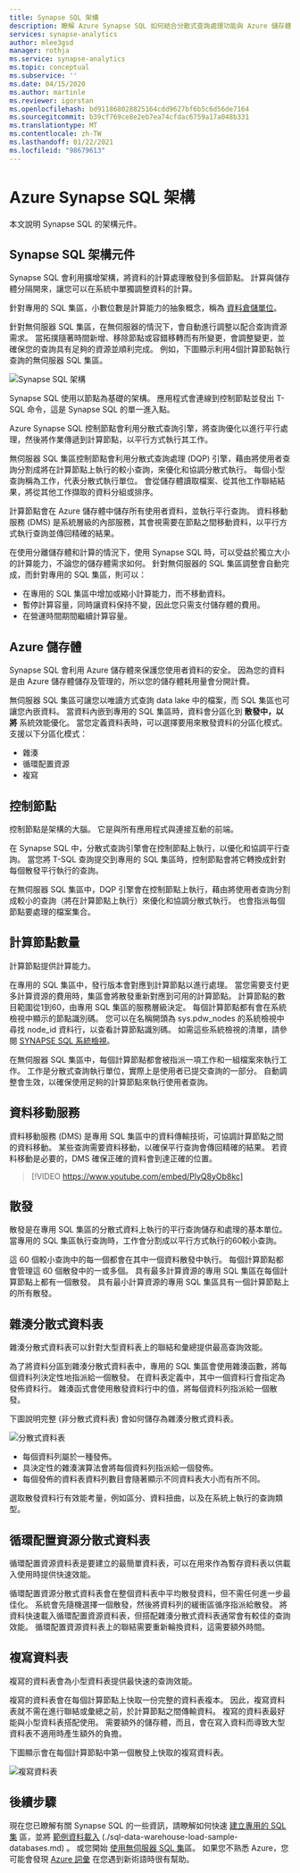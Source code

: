 ```yaml
---
title: Synapse SQL 架構
description: 瞭解 Azure Synapse SQL 如何結合分散式查詢處理功能與 Azure 儲存體，以達到高效能和擴充性。
services: synapse-analytics
author: mlee3gsd
manager: rothja
ms.service: synapse-analytics
ms.topic: conceptual
ms.subservice: ''
ms.date: 04/15/2020
ms.author: martinle
ms.reviewer: igorstan
ms.openlocfilehash: bd911868028825164cdd9627bf6b5c6d56de7164
ms.sourcegitcommit: b39cf769ce8e2eb7ea74cfdac6759a17a048b331
ms.translationtype: MT
ms.contentlocale: zh-TW
ms.lasthandoff: 01/22/2021
ms.locfileid: "98679613"
---
```

# <a name="azure-synapse-sql-architecture"></a>Azure Synapse SQL 架構 

本文說明 Synapse SQL 的架構元件。

## <a name="synapse-sql-architecture-components"></a>Synapse SQL 架構元件

Synapse SQL 會利用擴增架構，將資料的計算處理散發到多個節點。 計算與儲存體分隔開來，讓您可以在系統中單獨調整資料的計算。 

針對專用的 SQL 集區，小數位數是計算能力的抽象概念，稱為 [資料倉儲單位](resource-consumption-models.md)。 

針對無伺服器 SQL 集區，在無伺服器的情況下，會自動進行調整以配合查詢資源需求。 當拓撲隨著時間新增、移除節點或容錯移轉而有所變更，會調整變更，並確保您的查詢具有足夠的資源並順利完成。 例如，下圖顯示利用4個計算節點執行查詢的無伺服器 SQL 集區。

![Synapse SQL 架構](./media//overview-architecture/sql-architecture.png)

Synapse SQL 使用以節點為基礎的架構。 應用程式會連線到控制節點並發出 T-SQL 命令，這是 Synapse SQL 的單一進入點。 

Azure Synapse SQL 控制節點會利用分散式查詢引擎，將查詢優化以進行平行處理，然後將作業傳遞到計算節點，以平行方式執行其工作。 

無伺服器 SQL 集區控制節點會利用分散式查詢處理 (DQP) 引擎，藉由將使用者查詢分割成將在計算節點上執行的較小查詢，來優化和協調分散式執行。 每個小型查詢稱為工作，代表分散式執行單位。 會從儲存體讀取檔案、從其他工作聯結結果，將從其他工作擷取的資料分組或排序。 

計算節點會在 Azure 儲存體中儲存所有使用者資料，並執行平行查詢。 資料移動服務 (DMS) 是系統層級的內部服務，其會視需要在節點之間移動資料，以平行方式執行查詢並傳回精確的結果。 

在使用分離儲存體和計算的情況下，使用 Synapse SQL 時，可以受益於獨立大小的計算能力，不論您的儲存體需求如何。 針對無伺服器的 SQL 集區調整會自動完成，而針對專用的 SQL 集區，則可以：

* 在專用的 SQL 集區中增加或縮小計算能力，而不移動資料。
* 暫停計算容量，同時讓資料保持不變，因此您只需支付儲存體的費用。
* 在營運時間期間繼續計算容量。

## <a name="azure-storage"></a>Azure 儲存體

Synapse SQL 會利用 Azure 儲存體來保護您使用者資料的安全。 因為您的資料是由 Azure 儲存體儲存及管理的，所以您的儲存體耗用量會分開計費。 

無伺服器 SQL 集區可讓您以唯讀方式查詢 data lake 中的檔案，而 SQL 集區也可讓您內嵌資料。 當資料內嵌到專用的 SQL 集區時，資料會分區化到 **散發中，以將** 系統效能優化。 當您定義資料表時，可以選擇要用來散發資料的分區化模式。 支援以下分區化模式：

* 雜湊
* 循環配置資源
* 複寫

## <a name="control-node"></a>控制節點

控制節點是架構的大腦。 它是與所有應用程式與連接互動的前端。 

在 Synapse SQL 中，分散式查詢引擎會在控制節點上執行，以優化和協調平行查詢。 當您將 T-SQL 查詢提交到專用的 SQL 集區時，控制節點會將它轉換成針對每個散發平行執行的查詢。

在無伺服器 SQL 集區中，DQP 引擎會在控制節點上執行，藉由將使用者查詢分割成較小的查詢（將在計算節點上執行）來優化和協調分散式執行。 也會指派每個節點要處理的檔案集合。

## <a name="compute-nodes"></a>計算節點數量

計算節點提供計算能力。 

在專用的 SQL 集區中，發行版本會對應到計算節點以進行處理。 當您需要支付更多計算資源的費用時，集區會將散發重新對應到可用的計算節點。 計算節點的數目範圍從1到60，由專用 SQL 集區的服務層級決定。 每個計算節點都有會在系統檢視中顯示的節點識別碼。 您可以在名稱開頭為 sys.pdw_nodes 的系統檢視中尋找 node_id 資料行，以查看計算節點識別碼。 如需這些系統檢視的清單，請參閱 [SYNAPSE SQL 系統檢視](/sql/relational-databases/system-catalog-views/sql-data-warehouse-and-parallel-data-warehouse-catalog-views?view=azure-sqldw-latest&preserve-view=true)。

在無伺服器 SQL 集區中，每個計算節點都會被指派一項工作和一組檔案來執行工作。 工作是分散式查詢執行單位，實際上是使用者已提交查詢的一部分。 自動調整會生效，以確保使用足夠的計算節點來執行使用者查詢。

## <a name="data-movement-service"></a>資料移動服務

資料移動服務 (DMS) 是專用 SQL 集區中的資料傳輸技術，可協調計算節點之間的資料移動。 某些查詢需要資料移動，以確保平行查詢會傳回精確的結果。 若資料移動是必要的，DMS 確保正確的資料會到達正確的位置。

> [!VIDEO https://www.youtube.com/embed/PlyQ8yOb8kc]

## <a name="distributions"></a>散發

散發是在專用 SQL 集區的分散式資料上執行的平行查詢儲存和處理的基本單位。 當專用的 SQL 集區執行查詢時，工作會分割成以平行方式執行的60較小查詢。 

這 60 個較小查詢中的每一個都會在其中一個資料散發中執行。 每個計算節點都會管理這 60 個散發中的一或多個。 具有最多計算資源的專用 SQL 集區在每個計算節點上都有一個散發。 具有最小計算資源的專用 SQL 集區具有一個計算節點上的所有散發。 

## <a name="hash-distributed-tables"></a>雜湊分散式資料表
雜湊分散式資料表可以針對大型資料表上的聯結和彙總提供最高查詢效能。 

為了將資料分區到雜湊分散式資料表中，專用的 SQL 集區會使用雜湊函數，將每個資料列決定性地指派給一個散發。 在資料表定義中，其中一個資料行會指定為發佈資料行。 雜湊函式會使用散發資料行中的值，將每個資料列指派給一個散發。

下圖說明完整 (非分散式資料表) 會如何儲存為雜湊分散式資料表。 

![分散式資料表](media//overview-architecture/hash-distributed-table.png "分散式資料表") 

* 每個資料列屬於一種發佈。 
* 具決定性的雜湊演算法會將每個資料列指派給一個發佈。 
* 每個發佈的資料表資料列數目會隨著顯示不同資料表大小而有所不同。

選取散發資料行有效能考量，例如區分、資料扭曲，以及在系統上執行的查詢類型。

## <a name="round-robin-distributed-tables"></a>循環配置資源分散式資料表

循環配置資源資料表是要建立的最簡單資料表，可以在用來作為暫存資料表以供載入使用時提供快速效能。

循環配置資源分散式資料表會在整個資料表中平均散發資料，但不需任何進一步最佳化。 系統會先隨機選擇一個散發，然後將資料列的緩衝區循序指派給散發。 將資料快速載入循環配置資源資料表，但搭配雜湊分散式資料表通常會有較佳的查詢效能。 循環配置資源資料表上的聯結需要重新輪換資料，這需要額外時間。

## <a name="replicated-tables"></a>複寫資料表
複寫的資料表會為小型資料表提供最快速的查詢效能。

複寫的資料表會在每個計算節點上快取一份完整的資料表複本。 因此，複寫資料表就不需在進行聯結或彙總之前，於計算節點之間傳輸資料。 複寫的資料表最好能與小型資料表搭配使用。 需要額外的儲存體，而且，會在寫入資料而導致大型資料表不適用時產生額外的負擔。 

下圖顯示會在每個計算節點中第一個散發上快取的複寫資料表。 

![複寫資料表](media/overview-architecture/replicated-table.png "複寫的資料表") 

## <a name="next-steps"></a>後續步驟

現在您已瞭解有關 Synapse SQL 的一些資訊，請瞭解如何快速 [建立專用的 SQL 集](../quickstart-create-sql-pool-portal.md) 區，並將 [範例資料載入](../sql-data-warehouse/sql-data-warehouse-load-from-azure-blob-storage-with-polybase.md) (./sql-data-warehouse-load-sample-databases.md) 。 或您開始 [使用無伺服器 SQL 集](../quickstart-sql-on-demand.md)區。 如果您不熟悉 Azure，您可能會發現 [Azure 詞彙](../../azure-glossary-cloud-terminology.md) 在您遇到新術語時很有幫助。 
